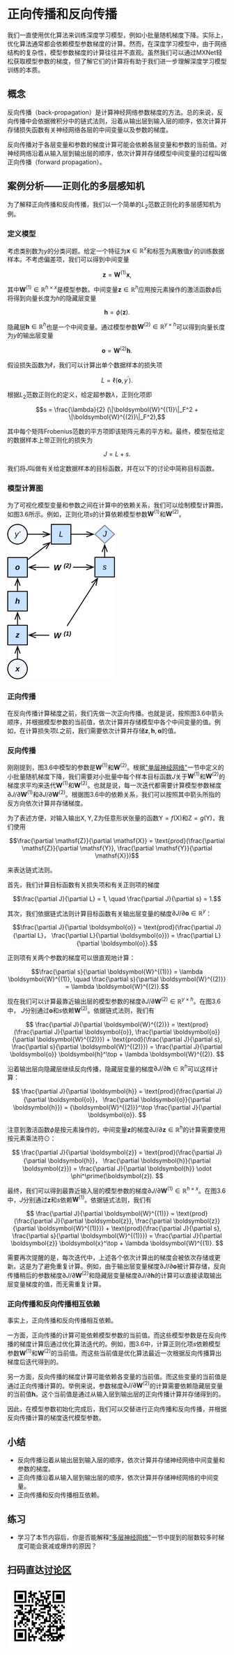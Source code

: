 # 正向传播和反向传播


我们一直使用优化算法来训练深度学习模型，例如小批量随机梯度下降。实际上，优化算法通常都会依赖模型参数梯度的计算。然而，在深度学习模型中，由于网络结构的复杂性，模型参数梯度的计算往往并不直观。虽然我们可以通过MXNet轻松获取模型参数的梯度，但了解它们的计算将有助于我们进一步理解深度学习模型训练的本质。


## 概念

反向传播（back-propagation）是计算神经网络参数梯度的方法。总的来说，反向传播中会依据微积分中的链式法则，沿着从输出层到输入层的顺序，依次计算并存储损失函数有关神经网络各层的中间变量以及参数的梯度。

反向传播对于各层变量和参数的梯度计算可能会依赖各层变量和参数的当前值。对神经网络沿着从输入层到输出层的顺序，依次计算并存储模型中间变量的过程叫做正向传播（forward propagation）。


## 案例分析——正则化的多层感知机

为了解释正向传播和反向传播，我们以一个简单的$L_2$范数正则化的多层感知机为例。


### 定义模型

考虑类别数为$y$的分类问题。给定一个特征为$\boldsymbol{x} \in \mathbb{R}^x$和标签为离散值$y^\prime$的训练数据样本。不考虑偏差项，我们可以得到中间变量

$$\boldsymbol{z} = \boldsymbol{W}^{(1)} \boldsymbol{x},$$

其中$\boldsymbol{W}^{(1)} \in \mathbb{R}^{h \times x}$是模型参数。中间变量$\boldsymbol{z} \in \mathbb{R}^h$应用按元素操作的激活函数$\phi$后将得到向量长度为$h$的隐藏层变量

$$\boldsymbol{h} = \phi (\boldsymbol{z}).$$

隐藏层$\boldsymbol{h} \in \mathbb{R}^h$也是一个中间变量。通过模型参数$\boldsymbol{W}^{(2)} \in \mathbb{R}^{y \times h}$可以得到向量长度为$y$的输出层变量

$$\boldsymbol{o} = \boldsymbol{W}^{(2)} \boldsymbol{h}.$$

假设损失函数为$\ell$，我们可以计算出单个数据样本的损失项

$$L = \ell(\boldsymbol{o}, y^\prime).$$

根据$L_2$范数正则化的定义，给定超参数$\lambda$，正则化项即

$$s = \frac{\lambda}{2} (\|\boldsymbol{W}^{(1)}\|_F^2 + \|\boldsymbol{W}^{(2)}\|_F^2),$$

其中每个矩阵Frobenius范数的平方项即该矩阵元素的平方和。最终，模型在给定的数据样本上带正则化的损失为

$$J = L + s.$$

我们将$J$叫做有关给定数据样本的目标函数，并在以下的讨论中简称目标函数。


### 模型计算图

为了可视化模型变量和参数之间在计算中的依赖关系，我们可以绘制模型计算图，如图3.6所示。例如，正则化项$s$的计算依赖模型参数$\boldsymbol{W}^{(1)}$和$\boldsymbol{W}^{(2)}$。

![模型计算图](../img/backprop.svg)


### 正向传播

在反向传播计算梯度之前，我们先做一次正向传播。也就是说，按照图3.6中箭头顺序，并根据模型参数的当前值，依次计算并存储模型中各个中间变量的值。例如，在计算损失项$L$之前，我们需要依次计算并存储$\boldsymbol{z}, \boldsymbol{h}, \boldsymbol{o}$的值。


### 反向传播

刚刚提到，图3.6中模型的参数是$\boldsymbol{W}^{(1)}$和$\boldsymbol{W}^{(2)}$。根据["单层神经网络"](shallow-model.md)一节中定义的小批量随机梯度下降，我们需要对小批量中每个样本目标函数$J$关于$\boldsymbol{W}^{(1)}$和$\boldsymbol{W}^{(2)}$的梯度求平均来迭代$\boldsymbol{W}^{(1)}$和$\boldsymbol{W}^{(2)}$。也就是说，每一次迭代都需要计算模型参数梯度$\partial J/\partial \boldsymbol{W}^{(1)}$和$\partial J/\partial \boldsymbol{W}^{(2)}$。根据图3.6中的依赖关系，我们可以按照其中箭头所指的反方向依次计算并存储梯度。

为了表述方便，对输入输出$\mathsf{X}, \mathsf{Y}, \mathsf{Z}$为任意形状张量的函数$\mathsf{Y}=f(\mathsf{X})$和$\mathsf{Z}=g(\mathsf{Y})$，我们使用

$$\frac{\partial \mathsf{Z}}{\partial \mathsf{X}} = \text{prod}(\frac{\partial \mathsf{Z}}{\partial \mathsf{Y}}, \frac{\partial \mathsf{Y}}{\partial \mathsf{X}})$$

来表达链式法则。


首先，我们计算目标函数有关损失项和有关正则项的梯度

$$\frac{\partial J}{\partial L} = 1, \quad \frac{\partial J}{\partial s} = 1.$$



其次，我们依据链式法则计算目标函数有关输出层变量的梯度$\partial J/\partial \boldsymbol{o} \in \mathbb{R}^{y}$：

$$\frac{\partial J}{\partial \boldsymbol{o}} 
= \text{prod}(\frac{\partial J}{\partial L}， \frac{\partial L}{\partial \boldsymbol{o}})
= \frac{\partial L}{\partial \boldsymbol{o}}.$$


正则项有关两个参数的梯度可以很直观地计算：

$$\frac{\partial s}{\partial \boldsymbol{W}^{(1)}} = \lambda \boldsymbol{W}^{(1)}, \quad
\frac{\partial s}{\partial \boldsymbol{W}^{(2)}} = \lambda \boldsymbol{W}^{(2)}.$$



现在我们可以计算最靠近输出层的模型参数的梯度$\partial J/\partial \boldsymbol{W}^{(2)} \in \mathbb{R}^{y \times h}$。在图3.6中，
$J$分别通过$\boldsymbol{o}$和$s$依赖$\boldsymbol{W}^{(2)}$。依据链式法则，我们有

$$
\frac{\partial J}{\partial \boldsymbol{W}^{(2)}} 
= \text{prod}(\frac{\partial J}{\partial \boldsymbol{o}}, \frac{\partial \boldsymbol{o}}{\partial \boldsymbol{W}^{(2)}}) + \text{prod}(\frac{\partial J}{\partial s}, \frac{\partial s}{\partial \boldsymbol{W}^{(2)}})
= \frac{\partial J}{\partial \boldsymbol{o}} \boldsymbol{h}^\top + \lambda \boldsymbol{W}^{(2)}.
$$


沿着输出层向隐藏层继续反向传播，隐藏层变量的梯度$\partial J/\partial \boldsymbol{h} \in \mathbb{R}^h$可以这样计算：

$$
\frac{\partial J}{\partial \boldsymbol{h}} 
= \text{prod}(\frac{\partial J}{\partial \boldsymbol{o}}， \frac{\partial \boldsymbol{o}}{\partial \boldsymbol{h}})
= {\boldsymbol{W}^{(2)}}^\top \frac{\partial J}{\partial \boldsymbol{o}}.
$$


注意到激活函数$\phi$是按元素操作的，中间变量$\boldsymbol{z}$的梯度$\partial J/\partial \boldsymbol{z} \in \mathbb{R}^h$的计算需要使用按元素乘法符$\odot$：

$$
\frac{\partial J}{\partial \boldsymbol{z}} 
= \text{prod}(\frac{\partial J}{\partial \boldsymbol{h}}， \frac{\partial \boldsymbol{h}}{\partial \boldsymbol{z}})
= \frac{\partial J}{\partial \boldsymbol{h}} \odot \phi^\prime(\boldsymbol{z}).
$$

最终，我们可以得到最靠近输入层的模型参数的梯度$\partial J/\partial \boldsymbol{W}^{(1)} \in \mathbb{R}^{h \times x}$。在图3.6中，$J$分别通过$\boldsymbol{z}$和$s$依赖$\boldsymbol{W}^{(1)}$。依据链式法则，我们有

$$
\frac{\partial J}{\partial \boldsymbol{W}^{(1)}} 
= \text{prod}(\frac{\partial J}{\partial \boldsymbol{z}}, \frac{\partial \boldsymbol{z}}{\partial \boldsymbol{W}^{(1)}}) + \text{prod}(\frac{\partial J}{\partial s}, \frac{\partial s}{\partial \boldsymbol{W}^{(1)}})
= \frac{\partial J}{\partial \boldsymbol{z}} \boldsymbol{x}^\top + \lambda \boldsymbol{W}^{(1)}.
$$


需要再次提醒的是，每次迭代中，上述各个依次计算出的梯度会被依次存储或更新。这是为了避免重复计算。例如，由于输出层变量梯度$\partial J/\partial \boldsymbol{o}$被计算存储，反向传播稍后的参数梯度$\partial J/\partial \boldsymbol{W}^{(2)}$和隐藏层变量梯度$\partial J/\partial \boldsymbol{h}$的计算可以直接读取输出层变量梯度的值，而无需重复计算。

### 正向传播和反向传播相互依赖

事实上，正向传播和反向传播相互依赖。

一方面，正向传播的计算可能依赖模型参数的当前值。而这些模型参数是在反向传播的梯度计算后通过优化算法迭代的。例如，图3.6中，计算正则化项$s$依赖模型参数$\boldsymbol{W}^{(1)}$和$\boldsymbol{W}^{(2)}$的当前值。而这些当前值是优化算法最近一次根据反向传播算出梯度后迭代得到的。

另一方面，反向传播的梯度计算可能依赖各变量的当前值。而这些变量的当前值是通过正向传播计算的。举例来说，参数梯度$\partial J/\partial \boldsymbol{W}^{(2)}$的计算需要依赖隐藏层变量的当前值$\boldsymbol{h}$。这个当前值是通过从输入层到输出层的正向传播计算并存储得到的。

因此，在模型参数初始化完成后，我们可以交替进行正向传播和反向传播，并根据反向传播计算的梯度迭代模型参数。

## 小结

* 反向传播沿着从输出层到输入层的顺序，依次计算并存储神经网络中间变量和参数的梯度。
* 正向传播沿着从输入层到输出层的顺序，依次计算并存储神经网络的中间变量。
* 正向传播和反向传播相互依赖。


## 练习

* 学习了本节内容后，你是否能解释[“多层神经网络”](multi-layer.md)一节中提到的层数较多时梯度可能会衰减或爆炸的原因？


## 扫码直达[讨论区](https://discuss.gluon.ai/t/topic/3710)


![](../img/qr_backprop.svg)
